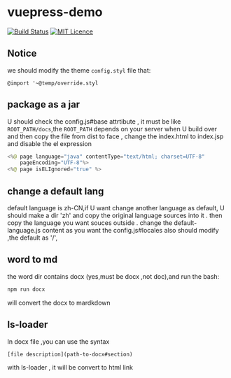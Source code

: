 # vuepress-demo

[![Build Status](https://img.shields.io/travis/xubowenjx/vuepress-demo.svg)](https://travis-ci.org/xubowenjx/vuepress-demo)
[![MIT Licence](https://badges.frapsoft.com/os/mit/mit.svg?v=103)](https://opensource.org/licenses/mit-license.php)

## Notice

we should modify the theme `config.styl` file that:

```styl
@import '~@temp/override.styl
```

## package as a jar

U should check the config.js#base attrtibute , it must be like `ROOT_PATH/docs`,the `ROOT_PATH` depends on your server
when U build over and then
copy the file from dist to face , change the index.html to index.jsp
and disable the el expression

```java
<%@ page language="java" contentType="text/html; charset=UTF-8"
	pageEncoding="UTF-8"%>
<%@ page isELIgnored="true" %>
```

## change a default lang

default language is zh-CN,if U want change another language as default, U should make a dir 'zh' and copy the original language sources
into it .
then copy the language you want souces outside .
change the default-language.js content as you want
the config.js#locales also should modify ,the default as '/',

## word to md

the word dir contains docx (yes,must be docx ,not doc),and run the bash:

```bash
npm run docx
```

will convert the docx to mardkdown

## ls-loader

In docx file ,you can use the syntax

```code
[file description](path-to-docx#section)
```

with ls-loader , it will be convert to html link
